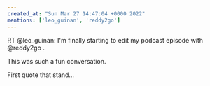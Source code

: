 ```yaml
---
created_at: "Sun Mar 27 14:47:04 +0000 2022"
mentions: ['leo_guinan', 'reddy2go']
---
```


RT @leo_guinan: I'm finally starting to edit my podcast episode with @reddy2go .

This was such a fun conversation.

First quote that stand…
